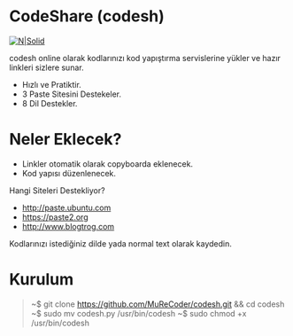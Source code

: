 # CodeShare (codesh)

[![N|Solid](https://camo.githubusercontent.com/c3581fb647fa94d01984deadbfe11ee738bcf2c7/687474703a2f2f692e68697a6c69726573696d2e636f6d2f5a5a706e56672e706e67)](http://emregeldegul.net)

codesh online olarak kodlarınızı kod yapıştırma servislerine yükler ve hazır linkleri sizlere sunar.

  - Hızlı ve Pratiktir.
  - 3 Paste Sitesini Destekeler.
  - 8 Dil Destekler.

# Neler Eklecek?

  - Linkler otomatik olarak copyboarda eklenecek.
  - Kod yapısı düzenlenecek.


Hangi Siteleri Destekliyor?
  - http://paste.ubuntu.com
  - https://paste2.org 
  - http://www.blogtrog.com

Kodlarınızı istediğiniz dilde yada normal text olarak kaydedin.

# Kurulum

> ~$ git clone https://github.com/MuReCoder/codesh.git && cd codesh
> ~$ sudo mv codesh.py /usr/bin/codesh
> ~$ sudo chmod +x /usr/bin/codesh
